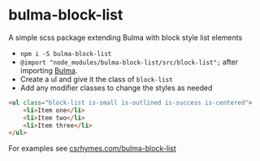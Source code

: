 # bulma-block-list
A simple scss package extending Bulma with block style list elements

* `npm i -S bulma-block-list`
* `@import "node_modules/bulma-block-list/src/block-list";` after importing [Bulma](https://bulma.io/documentation/customize/with-node-sass/#3-create-a-sass-file). 
* Create a ul and give it the class of `block-list`
* Add any modifier classes to change the styles as needed

```html
<ul class="block-list is-small is-outlined is-success is-centered">
    <li>Item one</li>
    <li>Item two</li>
    <li>Item three</li>
</ul>
```

For examples see [csrhymes.com/bulma-block-list](https://www.csrhymes.com/bulma-block-list)